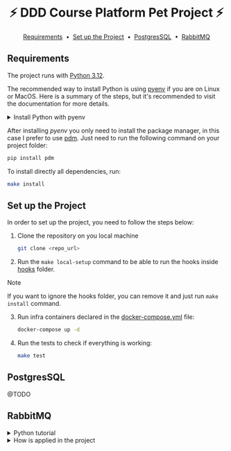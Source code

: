 <div align="center">
  <h1>⚡️ DDD Course Platform Pet Project ⚡️</h1>
</div>

<p align="center">
  <a href="#requirements">Requirements</a>&nbsp;&nbsp;•&nbsp;
  <a href="#use">Set up the Project</a>&nbsp;&nbsp;•&nbsp;
  <a href="#postgres">PostgresSQL</a>&nbsp;&nbsp;•&nbsp;
  <a href="#rabbitmq">RabbitMQ</a>
</p>

<a name=requirements></a>
## Requirements

The project runs with [Python 3.12](https://www.python.org/downloads/release/python-3120/). 

The recommended way to install Python is using [pyenv](https://github.com/pyenv/pyenv) if you are on Linux or MacOS. Here is a summary of the steps,
but it's recommended to visit the documentation for more details.

<details><summary>Install Python with pyenv</summary>

1. Install pyenv:
    ```bash
    curl https://pyenv.run | bash
    ```

2. Set you bash profile to load pyenv. In my case I use fish:

    ```bash
    set -Ux PYENV_ROOT $HOME/.pyenv
    fish_add_path $PYENV_ROOT/bin
   ```
   
    Then, add the following line to `~/.config/fish/config.fish`:

    ```bash
    echo pyenv init - | source >> ~/.config/fish/config.fish
    ```
3. Install the selected Python version (you can see available version with `pyenv install --list`):
    ```bash
    pyenv install 3.12
    ```
4. Go to your project folder and select this Python version for the folder
    ```bash
    pyenv local 3.12
    ```
</details>

After installing _pyenv_ you only need to install the package manager, in this case I prefer
to use [pdm](https://github.com/pdm-project/pdm). Just need to run the following command on
your project folder:
    
```bash
pip install pdm
```

To install directly all dependencies, run:

```bash
make install
```

<a name=use></a>
## Set up the Project

In order to set up the project, you need to follow the steps below:

1. Clone the repository on you local machine
    ```bash
   git clone <repo_url>
   ```
2. Run the `make local-setup` command to be able to run the hooks inside [hooks](./scripts/hooks) folder.

> [!NOTE]
> If you want to ignore the hooks folder, you can remove it and just run `make install` command.

3. Run infra containers declared in the [docker-compose.yml](./docker-compose.yml) file:
    ```bash
    docker-compose up -d
    ```
4. Run the tests to check if everything is working:
    ```bash
    make test
    ```

<a name=postgres></a>
## PostgresSQL

@TODO 

<a name=event-sourcing></a>
## RabbitMQ

<details><summary>Python tutorial</summary>

- [`Producers`](#producers) publish messages to [`exchanges`](#exchanges).
- The [`exchanges`](#exchanges) takes those messages and route them to [`queues`](#queues).
- [`Exchanges`](#exchanges) distribute the messages to the [`queues`](#queues) based on the [`bindings`](#bindings).
- The [`consumers`](#consumers) are subscribed to [`queues`](#queues) and consume the messages from them.

<a name=exchanges></a>
### Exchanges

> They are responsible for getting [`producers`](#producers) messages and routing them to the [`queues`](#queues).

Exchanges can be configured with different attributes:

- `exchange`: The name of the exchange. If not set, a random exchange name will be generated.
- `durable`: If set to `True` the exchange will survive server restarts, otherwise it will be deleted.
- `auto_doelete`: If set to `True` the exchange will be deleted when no queues are bound to it.
- `exchange_type`: The type of the exchange. The default is `direct`, but there are other types like `fanout`, `topic`.
    - `'direct'`: The message is routed to the queues whose binding key exactly matches the routing key of the message.
    - `'fanout'`: The message is routed to all the queues bound to the exchange. Here routing key is ignored.
    - `'topic'`: The message is routed to the queues whose binding key matches the routing key of the message.

To create a new exchange we need to run the following command:

```python
import pika


connection = pika.BlockingConnection(pika.ConnectionParameters('localhost'))
channel = connection.channel()

channel.exchange_declare(
    exchange="videos",
    exchange_type="topic"
)
```

<a name=queues></a>
### Queues

> They store messages until they are consumed by the [`consumers`](#consumers).

Queues can be configured with different attributes:
- `queue`: The name of the queue. If not set, a random queue name will be generated.
- `durable`: If set to `True` the queue will survive server restarts, otherwise it will be deleted.
- `exclusive`: If set to `True` the queue will be used by only one connection and will be deleted when the connection closes.
- `auto_delete`: If set to `True` the queue will be deleted when no consumers are connected to it.

To create a new queue we need to run the following command:

```python
channel.queue_declare(
    queue="users.send_email_on_video_created",
    durable=True,
    exclusive=True
)
```

> Creating queues are idempotent operations, so we can run the same command multiple times without any side effects.
> If we don't know who will create the queue first, we can create it in the [`producer`](#producers) and [`consumer`](#consumers) code.

<a name=bindings></a>
### Bindings

> They are the link between the [`exchanges`](#exchanges) and the [`queues`](#queues).

To let the [`exchange`](#exchanges) know where to send the messages we need to create a [`binding`](#bindings) between the [`exchange`](#exchanges) 
and the [`queues`](#queues).

```python
channel.queue_bind(
    exchange="videos",
    queue="users.send_email_on_video_created",
    routing_key="videos.created"
)
```

The [`queue`](#queues) will receive the messages when its `routing_key` matches the `binding_key` of the [`exchange`](#exchanges).

<a name=producers></a>
### Producers

> They are the services that publish messages to the [`exchanges`](#exchanges).

Producers are intended to be long-lived and open their connections on startup.

To publish an event we need to create an [`exchange`](#exchanges), we can't send a message directly to a [`queue`](#queues).
1. Declare the [`exchange`](#exchanges) they want to publish the message to (same steps as in the [exchanges](#exchanges) section):
    
    ```python
    channel.exchange_declare(
        exchange="videos",
        exchange_type="topic"
    )
    ```

2. Publish the message specifying the `exchange`(name) and the `routing_key` arguments if it's declared of type `topic` or `direct`. This
routing key should have the same name as the [`binding_key`](#bindings) of the [`queue`](#queues) that will receive the message.

    ```python
    channel.basic_publish(
        exchange="videos",
        routing_key="videos.created",
        body="Video Created!"
    )
    ```

    If we want to ensure that the event survives a server restart, we need to set the `delivery_mode` to `Persistent`:
    
    ```python
    import pika
    
    channel.basic_publish(
        exchange="videos",
        routing_key="videos.created",
        body="Video Created!",
        properties=pika.BasicProperties(
            delivery_mode=pika.DeliveryMode.Persistent
        )
    )
    ```

<a name=consumers></a>
### Consumers

> They are the services that consume the messages from the [`queues`](#queues).

Consumers are intended to be long-lived and open their connections on startup. We will say that a consumer is subscribed to a queue
when it starts consuming messages from it.

All consumers need to:
1. Define the [`queue`](#queues) they want to consume messages from. Additionally, they can define the [`exchange`](#exchanges) 
the queue will be subscribed to. As creating a [`queue`](#queues), this is an idempotent operation, so we will create just one exchange.

    ```python
    channel.exchange_declare(
        exchange="videos",
        exchange_type="topic"
    )
    channel.queue_declare(
        queue="users.send_email_on_video_created",
        durable=True,
        exclusive=True
    )
    ```

2. [Bind](#bindings) that [`queue`](#queues) to the [`exchange`](#exchanges) with the `routing_key`.

    ```python
    channel.queue_bind(
        exchange="videos",
        queue="users.send_email_on_video_created",
        routing_key="videos.created"
    )
    ```
   
3. Define a callback function that will be called when a message is received. This function will be responsible for
processing the message.

    ```python
    from pika.channel import Channel
    from pika.spec import BasicProperties, Basic
    
    def callback(channel: Channel, method: Basic.Deliver, properties: BasicProperties, body: bytes):
        print(f"[x] Received {method.routing_key}: {body.decode()}")
    ```
   
    To ensure that the message is not lost if the consumer crashes it's recommended to add a manual message acknowledgment in the callback:
        
    ```python
    from pika.channel import Channel
    from pika.spec import BasicProperties, Basic
   
    def callback(channel: Channel, method: Basic.Deliver, properties: BasicProperties, body: bytes):
        print(f"[x] Received {method.routing_key}: {body.decode()}")
        channel.basic_ack(delivery_tag=method.delivery_tag)
    ```

4. Start consuming messages by subscribing to the queue.

    ```python
    channel.basic_consume(
        queue="users.send_email_on_video_created",
        on_message_callback=callback,
        auto_ack=False  # Set to True if you want to automatically acknowledge the message
    )
    channel.start_consuming()
    ```
   
    When consuming, we can configure the [`queue`](#queues) to not send a new message to the consumer until it has processed and
    acknowledged the previous one. This is called _fair dispatch_ and can be set as follows:
    
    ```python
    channel.basic_qos(prefetch_count=1)
    ```
</details>

<details><summary>How is applied in the project</summary>

</details>